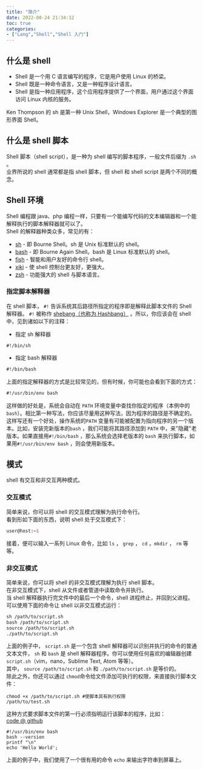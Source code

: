 ```yaml
---
title: "简介"
date: 2022-08-24 21:34:12
toc: true
categories:
- ["Lang","Shell","Shell 入门"]
---
```


## 什么是 shell

- Shell 是一个用 C 语言编写的程序，它是用户使用 Linux 的桥梁。
- Shell 既是一种命令语言，又是一种程序设计语言。
- Shell 是指一种应用程序，这个应用程序提供了一个界面，用户通过这个界面访问 Linux 内核的服务。

Ken Thompson 的 sh 是第一种 Unix Shell，Windows Explorer 是一个典型的图形界面 Shell。


## 什么是 shell 脚本
Shell 脚本（shell script），是一种为 shell 编写的脚本程序，一般文件后缀为 `.sh` 。<br />业界所说的 shell 通常都是指 shell 脚本，但 shell 和 shell script 是两个不同的概念。

## Shell 环境
Shell 编程跟 java、php 编程一样，只要有一个能编写代码的文本编辑器和一个能解释执行的脚本解释器就可以了。<br />Shell 的解释器种类众多，常见的有：

- [sh](https://www.gnu.org/software/bash/) - 即 Bourne Shell。sh 是 Unix 标准默认的 shell。
- [bash](https://www.gnu.org/software/bash/) - 即 Bourne Again Shell。bash 是 Linux 标准默认的 shell。
- [fish](https://fishshell.com/) - 智能和用户友好的命令行 shell。
- [xiki](http://xiki.org/) - 使 shell 控制台更友好，更强大。
- [zsh](http://www.zsh.org/) - 功能强大的 shell 与脚本语言。

### 指定脚本解释器
在 shell 脚本， `#!` 告诉系统其后路径所指定的程序即是解释此脚本文件的  Shell 解释器。 `#!` 被称作 [shebang（也称为 Hashbang）](https://zh.wikipedia.org/wiki/Shebang) 。所以，你应该会在 shell 中，见到诸如以下的注释：

- 指定 sh 解释器
```shell
#!/bin/sh
```

- 指定 bash 解释器
```latex
#!/bin/bash
```
上面的指定解释器的方式是比较常见的，但有时候，你可能也会看到下面的方式：
```latex
#!/usr/bin/env bash
```
这样做的好处是，系统会自动在 `PATH` 环境变量中查找你指定的程序（本例中的 `bash`）。相比第一种写法，你应该尽量用这种写法，因为程序的路径是不确定的。这样写还有一个好处，操作系统的`PATH` 变量有可能被配置为指向程序的另一个版本。比如，安装完新版本的`bash` ，我们可能将其路径添加到 `PATH` 中，来"隐藏"老版本。如果直接用`#!/bin/bash` ，那么系统会选择老版本的 `bash` 来执行脚本，如果用`#!/usr/bin/env bash` ，则会使用新版本。

## 模式
shell 有交互和非交互两种模式。

### 交互模式
简单来说，你可以将 shell 的交互模式理解为执行命令行。<br />看到形如下面的东西，说明 shell 处于交互模式下：
```latex
user@host:~$
```
接着，便可以输入一系列 Linux 命令，比如 `ls` ， `grep` ， `cd` ，`mkdir` ， `rm` 等等。

### 非交互模式

简单来说，你可以将 shell 的非交互模式理解为执行 shell 脚本。<br />在非交互模式下，shell 从文件或者管道中读取命令并执行。<br />当 shell 解释器执行完文件中的最后一个命令，shell 进程终止，并回到父进程。<br />可以使用下面的命令让 shell 以非交互模式运行：
```latex
sh /path/to/script.sh
bash /path/to/script.sh
source /path/to/script.sh
./path/to/script.sh
```

上面的例子中， `script.sh` 是一个包含 shell 解释器可以识别并执行的命令的普通文本文件， `sh` 和 `bash` 是 shell 解释器程序。你可以使用任何喜欢的编辑器创建 `script.sh`（vim，nano，Sublime Text, Atom 等等）。<br />其中， `source /path/to/script.sh` 和 `./path/to/script.sh` 是等价的。<br />除此之外，你还可以通过 `chmod`命令给文件添加可执行的权限，来直接执行脚本文件：
```shell
chmod +x /path/to/script.sh #使脚本具有执行权限
/path/to/test.sh
```
这种方式要求脚本文件的第一行必须指明运行该脚本的程序，比如：<br />[code @ github](https://github.com/imvkmark/shell-get-started/blob/5c513c88f36bf6b9c474e12333d0d6776fa93b70/1_intro/hello-world.sh)
```shell
#!/usr/bin/env bash
bash --version
printf "\n"
echo 'Hello World';
```
上面的例子中，我们使用了一个很有用的命令 `echo` 来输出字符串到屏幕上。

